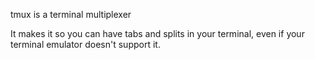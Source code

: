 tmux is a terminal multiplexer

It makes it so you can have tabs and splits in your terminal, even if your terminal emulator doesn't support it.
